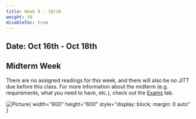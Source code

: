 ```yaml
---
title: Week 9 - 10/16
weight: 50
disableToc: true
---
```


## Date: Oct 16th - Oct 18th

## Midterm Week

There are no assigned readings for this week, and there will also be no JITT due before this class. For more information about the midterm (e.g. requirements, what you need to have, etc.), check out the [Exams](https://sta235.com/exams/#midterm) tab.

![Picture](https://media.giphy.com/media/1iTX9tGRTTTVZb7q/giphy.gif){ width="800" height="600" style="display: block; margin: 0 auto" }

